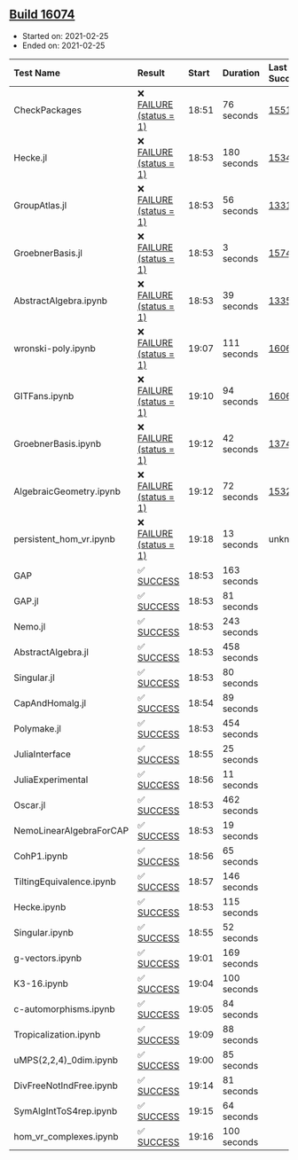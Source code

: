 ## [Build 16074](https://oscarci.mathematik.uni-kl.de/job/oscar/16074/)

* Started on: 2021-02-25
* Ended on: 2021-02-25

| Test Name    | Result | Start | Duration | Last Success | First Failure |
|:-------------|:-------|:------|:---------|:-------------|:--------------|
| CheckPackages | ❌ [FAILURE (status = 1)](https://oscarci.mathematik.uni-kl.de/job/oscar/16074/artifact/logs/build-16074/CheckPackages.log) | 18:51 | 76 seconds | [15514](https://oscarci.mathematik.uni-kl.de/job/oscar/15514/) | [15515](https://oscarci.mathematik.uni-kl.de/job/oscar/15515/) |
| Hecke.jl | ❌ [FAILURE (status = 1)](https://oscarci.mathematik.uni-kl.de/job/oscar/16074/artifact/logs/build-16074/Hecke.jl.log) | 18:53 | 180 seconds | [15344](https://oscarci.mathematik.uni-kl.de/job/oscar/15344/) | [15348](https://oscarci.mathematik.uni-kl.de/job/oscar/15348/) |
| GroupAtlas.jl | ❌ [FAILURE (status = 1)](https://oscarci.mathematik.uni-kl.de/job/oscar/16074/artifact/logs/build-16074/GroupAtlas.jl.log) | 18:53 | 56 seconds | [13311](https://oscarci.mathematik.uni-kl.de/job/oscar/13311/) | [13312](https://oscarci.mathematik.uni-kl.de/job/oscar/13312/) |
| GroebnerBasis.jl | ❌ [FAILURE (status = 1)](https://oscarci.mathematik.uni-kl.de/job/oscar/16074/artifact/logs/build-16074/GroebnerBasis.jl.log) | 18:53 | 3 seconds | [15745](https://oscarci.mathematik.uni-kl.de/job/oscar/15745/) | [15746](https://oscarci.mathematik.uni-kl.de/job/oscar/15746/) |
| AbstractAlgebra.ipynb | ❌ [FAILURE (status = 1)](https://oscarci.mathematik.uni-kl.de/job/oscar/16074/artifact/logs/build-16074/AbstractAlgebra.ipynb.log) | 18:53 | 39 seconds | [13355](https://oscarci.mathematik.uni-kl.de/job/oscar/13355/) | [13356](https://oscarci.mathematik.uni-kl.de/job/oscar/13356/) |
| wronski-poly.ipynb | ❌ [FAILURE (status = 1)](https://oscarci.mathematik.uni-kl.de/job/oscar/16074/artifact/logs/build-16074/wronski-poly.ipynb.log) | 19:07 | 111 seconds | [16067](https://oscarci.mathematik.uni-kl.de/job/oscar/16067/) | [16068](https://oscarci.mathematik.uni-kl.de/job/oscar/16068/) |
| GITFans.ipynb | ❌ [FAILURE (status = 1)](https://oscarci.mathematik.uni-kl.de/job/oscar/16074/artifact/logs/build-16074/GITFans.ipynb.log) | 19:10 | 94 seconds | [16068](https://oscarci.mathematik.uni-kl.de/job/oscar/16068/) | [16069](https://oscarci.mathematik.uni-kl.de/job/oscar/16069/) |
| GroebnerBasis.ipynb | ❌ [FAILURE (status = 1)](https://oscarci.mathematik.uni-kl.de/job/oscar/16074/artifact/logs/build-16074/GroebnerBasis.ipynb.log) | 19:12 | 42 seconds | [13748](https://oscarci.mathematik.uni-kl.de/job/oscar/13748/) | [13749](https://oscarci.mathematik.uni-kl.de/job/oscar/13749/) |
| AlgebraicGeometry.ipynb | ❌ [FAILURE (status = 1)](https://oscarci.mathematik.uni-kl.de/job/oscar/16074/artifact/logs/build-16074/AlgebraicGeometry.ipynb.log) | 19:12 | 72 seconds | [15322](https://oscarci.mathematik.uni-kl.de/job/oscar/15322/) | [15323](https://oscarci.mathematik.uni-kl.de/job/oscar/15323/) |
| persistent_hom_vr.ipynb | ❌ [FAILURE (status = 1)](https://oscarci.mathematik.uni-kl.de/job/oscar/16074/artifact/logs/build-16074/persistent_hom_vr.ipynb.log) | 19:18 | 13 seconds | unknown | unknown |
| GAP | ✅ [SUCCESS](https://oscarci.mathematik.uni-kl.de/job/oscar/16074/artifact/logs/build-16074/GAP.log) | 18:53 | 163 seconds |  |  |
| GAP.jl | ✅ [SUCCESS](https://oscarci.mathematik.uni-kl.de/job/oscar/16074/artifact/logs/build-16074/GAP.jl.log) | 18:53 | 81 seconds |  |  |
| Nemo.jl | ✅ [SUCCESS](https://oscarci.mathematik.uni-kl.de/job/oscar/16074/artifact/logs/build-16074/Nemo.jl.log) | 18:53 | 243 seconds |  |  |
| AbstractAlgebra.jl | ✅ [SUCCESS](https://oscarci.mathematik.uni-kl.de/job/oscar/16074/artifact/logs/build-16074/AbstractAlgebra.jl.log) | 18:53 | 458 seconds |  |  |
| Singular.jl | ✅ [SUCCESS](https://oscarci.mathematik.uni-kl.de/job/oscar/16074/artifact/logs/build-16074/Singular.jl.log) | 18:53 | 80 seconds |  |  |
| CapAndHomalg.jl | ✅ [SUCCESS](https://oscarci.mathematik.uni-kl.de/job/oscar/16074/artifact/logs/build-16074/CapAndHomalg.jl.log) | 18:54 | 89 seconds |  |  |
| Polymake.jl | ✅ [SUCCESS](https://oscarci.mathematik.uni-kl.de/job/oscar/16074/artifact/logs/build-16074/Polymake.jl.log) | 18:53 | 454 seconds |  |  |
| JuliaInterface | ✅ [SUCCESS](https://oscarci.mathematik.uni-kl.de/job/oscar/16074/artifact/logs/build-16074/JuliaInterface.log) | 18:55 | 25 seconds |  |  |
| JuliaExperimental | ✅ [SUCCESS](https://oscarci.mathematik.uni-kl.de/job/oscar/16074/artifact/logs/build-16074/JuliaExperimental.log) | 18:56 | 11 seconds |  |  |
| Oscar.jl | ✅ [SUCCESS](https://oscarci.mathematik.uni-kl.de/job/oscar/16074/artifact/logs/build-16074/Oscar.jl.log) | 18:53 | 462 seconds |  |  |
| NemoLinearAlgebraForCAP | ✅ [SUCCESS](https://oscarci.mathematik.uni-kl.de/job/oscar/16074/artifact/logs/build-16074/NemoLinearAlgebraForCAP.log) | 18:53 | 19 seconds |  |  |
| CohP1.ipynb | ✅ [SUCCESS](https://oscarci.mathematik.uni-kl.de/job/oscar/16074/artifact/logs/build-16074/CohP1.ipynb.log) | 18:56 | 65 seconds |  |  |
| TiltingEquivalence.ipynb | ✅ [SUCCESS](https://oscarci.mathematik.uni-kl.de/job/oscar/16074/artifact/logs/build-16074/TiltingEquivalence.ipynb.log) | 18:57 | 146 seconds |  |  |
| Hecke.ipynb | ✅ [SUCCESS](https://oscarci.mathematik.uni-kl.de/job/oscar/16074/artifact/logs/build-16074/Hecke.ipynb.log) | 18:53 | 115 seconds |  |  |
| Singular.ipynb | ✅ [SUCCESS](https://oscarci.mathematik.uni-kl.de/job/oscar/16074/artifact/logs/build-16074/Singular.ipynb.log) | 18:55 | 52 seconds |  |  |
| g-vectors.ipynb | ✅ [SUCCESS](https://oscarci.mathematik.uni-kl.de/job/oscar/16074/artifact/logs/build-16074/g-vectors.ipynb.log) | 19:01 | 169 seconds |  |  |
| K3-16.ipynb | ✅ [SUCCESS](https://oscarci.mathematik.uni-kl.de/job/oscar/16074/artifact/logs/build-16074/K3-16.ipynb.log) | 19:04 | 100 seconds |  |  |
| c-automorphisms.ipynb | ✅ [SUCCESS](https://oscarci.mathematik.uni-kl.de/job/oscar/16074/artifact/logs/build-16074/c-automorphisms.ipynb.log) | 19:05 | 84 seconds |  |  |
| Tropicalization.ipynb | ✅ [SUCCESS](https://oscarci.mathematik.uni-kl.de/job/oscar/16074/artifact/logs/build-16074/Tropicalization.ipynb.log) | 19:09 | 88 seconds |  |  |
| uMPS(2,2,4)_0dim.ipynb | ✅ [SUCCESS](https://oscarci.mathematik.uni-kl.de/job/oscar/16074/artifact/logs/build-16074/uMPS-2-2-4-_0dim.ipynb.log) | 19:00 | 85 seconds |  |  |
| DivFreeNotIndFree.ipynb | ✅ [SUCCESS](https://oscarci.mathematik.uni-kl.de/job/oscar/16074/artifact/logs/build-16074/DivFreeNotIndFree.ipynb.log) | 19:14 | 81 seconds |  |  |
| SymAlgIntToS4rep.ipynb | ✅ [SUCCESS](https://oscarci.mathematik.uni-kl.de/job/oscar/16074/artifact/logs/build-16074/SymAlgIntToS4rep.ipynb.log) | 19:15 | 64 seconds |  |  |
| hom_vr_complexes.ipynb | ✅ [SUCCESS](https://oscarci.mathematik.uni-kl.de/job/oscar/16074/artifact/logs/build-16074/hom_vr_complexes.ipynb.log) | 19:16 | 100 seconds |  |  |
